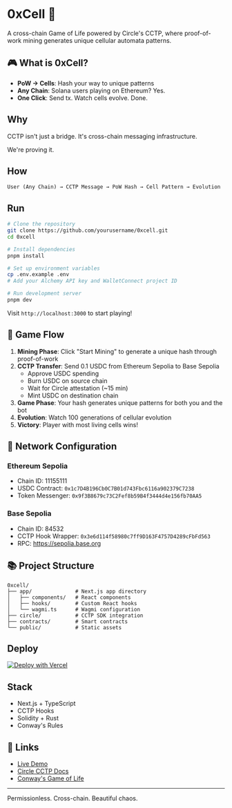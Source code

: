 # 0xCell 🧬

A cross-chain Game of Life powered by Circle's CCTP, where proof-of-work mining generates unique cellular automata patterns.

## 🎮 What is 0xCell?

- **PoW → Cells**: Hash your way to unique patterns
- **Any Chain**: Solana users playing on Ethereum? Yes.
- **One Click**: Send tx. Watch cells evolve. Done.

## Why

CCTP isn't just a bridge. It's cross-chain messaging infrastructure.

We're proving it.

## How

```
User (Any Chain) → CCTP Message → PoW Hash → Cell Pattern → Evolution
```

## Run

```bash
# Clone the repository
git clone https://github.com/yourusername/0xcell.git
cd 0xcell

# Install dependencies
pnpm install

# Set up environment variables
cp .env.example .env
# Add your Alchemy API key and WalletConnect project ID

# Run development server
pnpm dev
```

Visit `http://localhost:3000` to start playing!

## 🎯 Game Flow

1. **Mining Phase**: Click "Start Mining" to generate a unique hash through proof-of-work
2. **CCTP Transfer**: Send 0.1 USDC from Ethereum Sepolia to Base Sepolia
   - Approve USDC spending
   - Burn USDC on source chain
   - Wait for Circle attestation (~15 min)
   - Mint USDC on destination chain
3. **Game Phase**: Your hash generates unique patterns for both you and the bot
4. **Evolution**: Watch 100 generations of cellular evolution
5. **Victory**: Player with most living cells wins!

## 🔗 Network Configuration

### Ethereum Sepolia

- Chain ID: 11155111
- USDC Contract: `0x1c7D4B196Cb0C7B01d743Fbc6116a902379C7238`
- Token Messenger: `0x9f3B8679c73C2Fef8b59B4f3444d4e156fb70AA5`

### Base Sepolia

- Chain ID: 84532
- CCTP Hook Wrapper: `0x3e6d114f58980c7ff9D163F4757D4289cFbFd563`
- RPC: https://sepolia.base.org

## 📚 Project Structure

```
0xcell/
├── app/              # Next.js app directory
│   ├── components/   # React components
│   ├── hooks/        # Custom React hooks
│   └── wagmi.ts      # Wagmi configuration
├── circle/           # CCTP SDK integration
├── contracts/        # Smart contracts
└── public/           # Static assets
```

## Deploy

[![Deploy with Vercel](https://vercel.com/button)](https://vercel.com/new/clone?repository-url=https://github.com/0xashu/0xcell)

## Stack

- Next.js + TypeScript
- CCTP Hooks
- Solidity + Rust
- Conway's Rules

## 🔗 Links

- [Live Demo](https://0xcell.vercel.app)
- [Circle CCTP Docs](https://developers.circle.com/stablecoins/docs/cctp-getting-started)
- [Conway's Game of Life](https://en.wikipedia.org/wiki/Conway%27s_Game_of_Life)

---

Permissionless. Cross-chain. Beautiful chaos.
